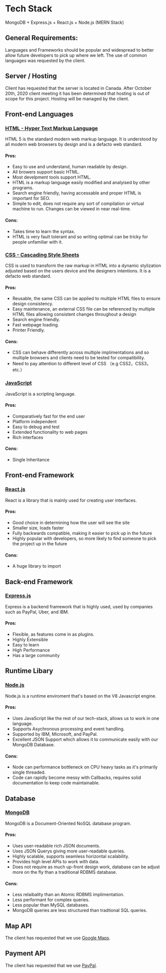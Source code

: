# Tech Stack
MongoDB + Express.js + React.js + Node.js (MERN Stack)

## General Requirements:
Languages and Frameworks should be popular and widespread to better allow future developers to pick up where we left.
The use of common languages was requested by the client.

## Server / Hosting
Client has requested that the server is located in Canada. 
After October 20th, 2020 client meeting it has been determined that hosting is out of scope for this project. Hosting will be managed by the client. 

## Front-end Languages
### [HTML - Hyper Text Markup Language](https://html.spec.whatwg.org)
HTML 5 is the standard modern web markup language. It is understood by all modern web browsers by design and is a defacto web standard.

#### Pros:
* Easy to use and understand, human readable by design.
* All browers support basic HTML.
* Most develpment tools support HTML.
* HTML is a markup language easily modified and analyised by other programs.
* Search engine friendly, having accessable and proper HTML is important for SEO.
* Simple to edit, does not require any sort of compilation or virtual machine to run. Changes can be viewed in near real-time. 

#### Cons:
* Takes time to learn the syntax.
* HTML is very fault tolerant and so writing optimal can be tricky for people unfamiliar with it.

### [CSS - Cascading Style Sheets](https://www.w3.org/Style/CSS/Overview.en.html)
CSS is used to transform the raw markup in HTML into a dynamic stylization adjusted based on the users device and the designers intentions. It is a defacto web standard. 

#### Pros:
* Reusable, the same CSS can be applied to multiple HTML files to ensure design consistency.
* Easy maintenance, an external CSS file can be referenced by multiple HTML files allowing consistent changes throughout a design
* Search engine friendly.
* Fast webpage loading.
* Printer Friendly.

#### Cons:
* CSS can behave differently across multiple implimentations and so multiple browsers and clients need to be tested for compatibility.
* Need to pay attention to different level of CSS （e.g CSS2，CSS3， etc.）
 
### [JavaScript](https://www.javascript.com)
JavaScript is a scripting language.
 
#### Pros:
* Comparatively fast for the end user
* Platform independent
* Easy to debug and test
* Extended functionality to web pages
* Rich interfaces

#### Cons:
* Single Inheritance

## Front-end Framework
### [React.js](https://reactjs.org/)
React is a library that is mainly used for creating user interfaces.

#### Pros:
* Good choice in determining how the user will see the site
* Smaller size, loads faster 
* Fully backwards compatible, making it easier to pick up in the future
* Highly popular with developers, so more likely to find someone to pick the project up in the future

#### Cons:
* A huge library to import

## Back-end Framework
### [Express.js](https://expressjs.com/)
Express is a backend framework that is highly used, used by companies such as PayPal, Uber, and IBM.

#### Pros:
* Flexible, as features come in as plugins.
* Highly Extensible
* Easy to learn
* High Performance
* Has a large community

## Runtime Libary 
### [Node.js](https://nodejs.org/en/)
Node.js is a runtime enviroment that's based on the V8 Javascript engine.

#### Pros:
* Uses JavaScript like the rest of our tech-stack, allows us to work in one language.
* Supports Asychronous processing and event handling.
* Supported by IBM, Microsoft, and PayPal. 
* Excellent JSON Support which allows it to communicate easily with our MongoDB Database.

#### Cons:
* Node can performance bottleneck on CPU heavy tasks as it's primarily single threaded.
* Code can rapidly become messy with Callbacks, requires solid documentation to keep code maintainable.

## Database
### [MongoDB](https://www.mongodb.com/)
MongoDB is a Document-Oriented NoSQL database program. 

#### Pros:
* Uses user-readable rich JSON documents. 
* Uses JSON Querys giving more user-readable queries.
* Highly scalable, supports seamless horizontal scalability. 
* Provides high level APIs to work with data. 
* Does not require as much up-front design work, database can be adjust more on the fly than a traditional RDBMS database.

#### Cons:
* Less relaibality than an Atomic RDBMS implimentation. 
* Less performant for complex queries. 
* Less popular than MySQL databases. 
* MongoDB queries are less structured than tradtional SQL queries.

## Map API
The client has requested that we use [Google Maps](https://cloud.google.com/maps-platform/maps).

## Payment API
The client has requested that we use [PayPal](https://www.paypal.com/ca/home).

